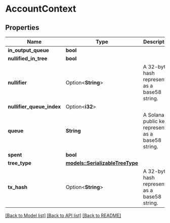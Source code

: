 # AccountContext

## Properties

Name | Type | Description | Notes
------------ | ------------- | ------------- | -------------
**in_output_queue** | **bool** |  | 
**nullified_in_tree** | **bool** |  | 
**nullifier** | Option<**String**> | A 32-byte hash represented as a base58 string. | [optional]
**nullifier_queue_index** | Option<**i32**> |  | [optional][default to 100]
**queue** | **String** | A Solana public key represented as a base58 string. | [default to 111111131h1vYVSYuKP6AhS86fbRdMw9XHiZAvAaj]
**spent** | **bool** |  | 
**tree_type** | [**models::SerializableTreeType**](SerializableTreeType.md) |  | 
**tx_hash** | Option<**String**> | A 32-byte hash represented as a base58 string. | [optional]

[[Back to Model list]](../README.md#documentation-for-models) [[Back to API list]](../README.md#documentation-for-api-endpoints) [[Back to README]](../README.md)


